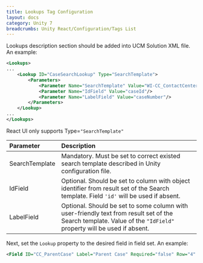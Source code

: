 ```yaml
---
title: Lookups Tag Configuration
layout: docs
category: Unity 7
breadcrumbs: Unity React/Configuration/Tags List
---
```


Lookups description section should be added into UCM Solution XML file. An example:

```xml
<Lookups>
...
    <Lookup ID="CaseSearchLookup" Type="SearchTemplate">
        <Parameters>
            <Parameter Name="SearchTemplate" Value="WI-CC_ContactCenter-db" />
            <Parameter Name="IdField" Value="caseId"/>
            <Parameter Name="LabelField" Value="caseNumber"/>
        </Parameters>
    </Lookup>
...
</Lookups>
```

React UI only supports Type=`"SearchTemplate"`

| Parameter | Description |
|:----|:-------------------|
| SearchTemplate   |  Mandatory. Must be set to correct existed search template described in Unity configuration file. |
| IdField          |  Optional. Should be set to column with object identifier from result set of the Search template. Field `'id'` will be used if absent. |
| LabelField       |  Optional. Should be set to some column with user-friendly text from result set of the Search template. Value of the `"IdField"` property will be used if absent.|

Next, set the `Lookup` property to the desired field in field set. An example:
```xml
<Field ID="CC_ParentCase" Label="Parent Case" Required="false" Row="4" Column="2" Lookup="CaseSearchLookup"/>
```







